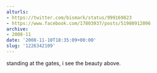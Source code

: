 ```yaml
---
alturls:
- https://twitter.com/bismark/status/999169823
- https://www.facebook.com/17803937/posts/51980912096
archive:
- 2008-11
date: '2008-11-10T18:35:09+00:00'
slug: '1226342109'
---
```


standing at the gates, i see the beauty above.

